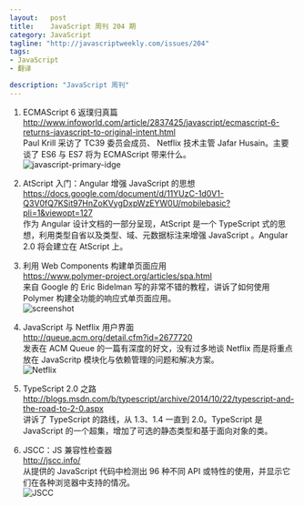 ```yaml
--- 
layout:   post
title:    JavaScript 周刊 204 期
category: JavaScript
tagline: "http://javascriptweekly.com/issues/204"
tags: 
- JavaScript
- 翻译

description: "JavaScript 周刊"
---
```


1. ECMAScript 6 返璞归真篇  
   <http://www.infoworld.com/article/2837425/javascript/ecmascript-6-returns-javascript-to-original-intent.html>  
   Paul Krill 采访了 TC39 委员会成员、 Netflix 技术主管 Jafar Husain。主要谈了 ES6 与 ES7 将为 ECMAScript 带来什么。  
   ![javascript-primary-idge](http://top.jobbole.com/wp-content/uploads/sites/8/2014/10/71a4ac2e064380cad43848c2733f0ecf.jpg)

1. AtScript 入门：Angular 增强 JavaScript 的思想  
   <https://docs.google.com/document/d/11YUzC-1d0V1-Q3V0fQ7KSit97HnZoKVygDxpWzEYW0U/mobilebasic?pli=1&viewopt=127>  
   作为 Angular 设计文档的一部分呈现，AtScript 是一个 TypeScript 式的思想，利用类型自省以及类型、域、元数据标注来增强 JavaScript 。Angular 2.0 将会建立在 AtScript 上。

1. 利用 Web Components 构建单页面应用  
   <https://www.polymer-project.org/articles/spa.html>  
   来自 Google 的 Eric Bidelman 写的非常不错的教程，讲诉了如何使用 Polymer 构建全功能的响应式单页面应用。  
   ![screenshot](http://top.jobbole.com/wp-content/uploads/sites/8/2014/10/62c92ba585f74ecdbef4c4498a438984.png)

1. JavaScript 与 Netflix 用户界面  
   <http://queue.acm.org/detail.cfm?id=2677720>  
   发表在 ACM Queue 的一篇有深度的好文，没有过多地谈 Netflix 而是将重点放在 JavaScritp 模块化与依赖管理的问题和解决方案。  
   ![Netflix](http://top.jobbole.com/wp-content/uploads/sites/8/2014/10/da6cb24cce50deaf36aa883bf14e8164.png)

1. TypeScript 2.0 之路  
   <http://blogs.msdn.com/b/typescript/archive/2014/10/22/typescript-and-the-road-to-2-0.aspx>  
   讲诉了 TypeScript 的路线，从 1.3、1.4 一直到 2.0。TypeScript 是 JavaScript 的一个超集，增加了可选的静态类型和基于面向对象的类。

1. JSCC：JS 兼容性检查器  
   <http://jscc.info/>  
   从提供的 JavaScript 代码中检测出 96 种不同 API 或特性的使用，并显示它们在各种浏览器中支持的情况。  
   ![JSCC](http://ww1.sinaimg.cn/mw690/7cc829d3gw1elr0qnljgmj20hi0d7dgx.jpg)